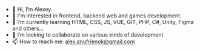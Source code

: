 - 👋 Hi, I’m Alexey.
- 👀 I'm interested in frontend, backend web and games development.
- 🌱 I’m currently learning HTML, CSS, JS, VUE, GIT, PHP, C#, Unity, Figma and others...
- 💞️ I’m looking to collaborate on various kinds of development
- 📫 How to reach me: alex.anufrienok@gmail.com
